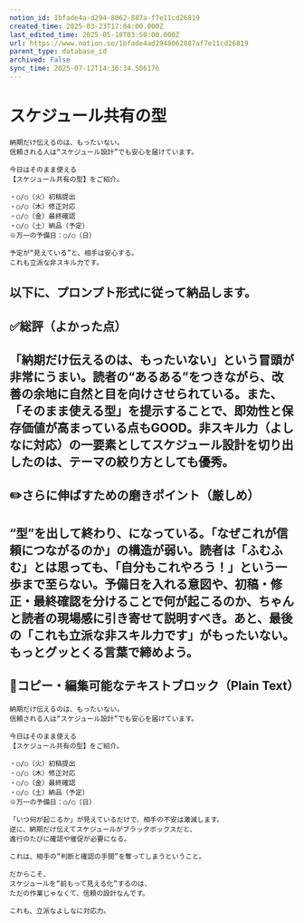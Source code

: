 ```yaml
---
notion_id: 1bfade4a-d294-8062-887a-f7e11cd26819
created_time: 2025-03-23T17:04:00.000Z
last_edited_time: 2025-05-18T03:50:00.000Z
url: https://www.notion.so/1bfade4ad2948062887af7e11cd26819
parent_type: database_id
archived: False
sync_time: 2025-07-12T14:36:34.506176
---
```


# スケジュール共有の型

```plain text
納期だけ伝えるのは、もったいない。
信頼される人は“スケジュール設計”でも安心を届けています。

今日はそのまま使える
【スケジュール共有の型】をご紹介。

・○/○（火）初稿提出
・○/○（木）修正対応
・○/○（金）最終確認
・○/○（土）納品（予定）
※万一の予備日：○/○（日）

予定が“見えている”と、相手は安心する。
これも立派な非スキル力です。
```
以下に、プロンプト形式に従って納品します。
---
## ✅総評（よかった点）
「納期だけ伝えるのは、もったいない」という冒頭が非常にうまい。読者の“あるある”をつきながら、改善の余地に自然と目を向けさせられている。また、「そのまま使える型」を提示することで、即効性と保存価値が高まっている点もGOOD。非スキル力（よしなに対応）の一要素としてスケジュール設計を切り出したのは、テーマの絞り方としても優秀。
---
## ✏️さらに伸ばすための磨きポイント（厳しめ）
“型”を出して終わり、になっている。「なぜこれが信頼につながるのか」の構造が弱い。読者は「ふむふむ」とは思っても、「自分もこれやろう！」という一歩まで至らない。予備日を入れる意図や、初稿・修正・最終確認を分けることで何が起こるのか、ちゃんと読者の現場感に引き寄せて説明すべき。あと、最後の「これも立派な非スキル力です」がもったいない。もっとグッとくる言葉で締めよう。
---
## 📄コピー・編集可能なテキストブロック（Plain Text）
```plain text
納期だけ伝えるのは、もったいない。
信頼される人は“スケジュール設計”でも安心を届けています。

今日はそのまま使える
【スケジュール共有の型】をご紹介。

・○/○（火）初稿提出
・○/○（木）修正対応
・○/○（金）最終確認
・○/○（土）納品（予定）
※万一の予備日：○/○（日）

「いつ何が起こるか」が見えているだけで、相手の不安は激減します。
逆に、納期だけ伝えてスケジュールがブラックボックスだと、
進行のたびに確認や催促が必要になる。

これは、相手の“判断と確認の手間”を奪ってしまうということ。

だからこそ、
スケジュールを“前もって見える化”するのは、
ただの作業じゃなくて、信頼の設計なんです。

これも、立派なよしなに対応力。

```